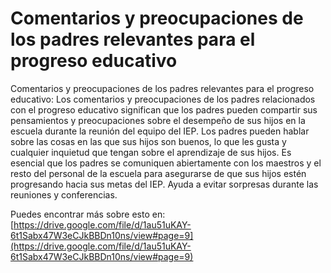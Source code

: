 # Comentarios y preocupaciones de los padres relevantes para el progreso educativo
Comentarios y preocupaciones de los padres relevantes para el progreso educativo: Los comentarios y preocupaciones de los padres relacionados con el progreso educativo significan que los padres pueden compartir sus pensamientos y preocupaciones sobre el desempeño de sus hijos en la escuela durante la reunión del equipo del IEP. Los padres pueden hablar sobre las cosas en las que sus hijos son buenos, lo que les gusta y cualquier inquietud que tengan sobre el aprendizaje de sus hijos. Es esencial que los padres se comuniquen abiertamente con los maestros y el resto del personal de la escuela para asegurarse de que sus hijos estén progresando hacia sus metas del IEP. Ayuda a evitar sorpresas durante las reuniones y conferencias.

Puedes encontrar más sobre esto en: [https://drive.google.com/file/d/1au51uKAY-6t1Sabx47W3eCJkBBDn10ns/view#page=9](https://drive.google.com/file/d/1au51uKAY-6t1Sabx47W3eCJkBBDn10ns/view#page=9)
